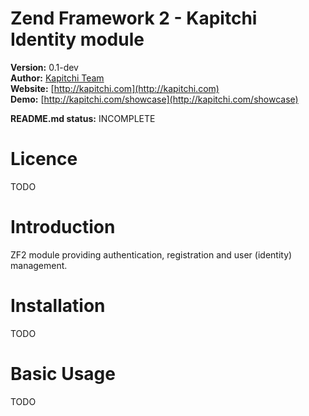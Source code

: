 Zend Framework 2 - Kapitchi Identity module
==============================================

__Version:__ 0.1-dev  
__Author:__  [Kapitchi Team](http://kapitchi.com/team)  
__Website:__ [http://kapitchi.com](http://kapitchi.com)  
__Demo:__    [http://kapitchi.com/showcase](http://kapitchi.com/showcase)  

__README.md status:__ INCOMPLETE  

Licence
=======

TODO


Introduction
============

ZF2 module providing authentication, registration and user (identity) management.


Installation
============

TODO

Basic Usage
===========

TODO

